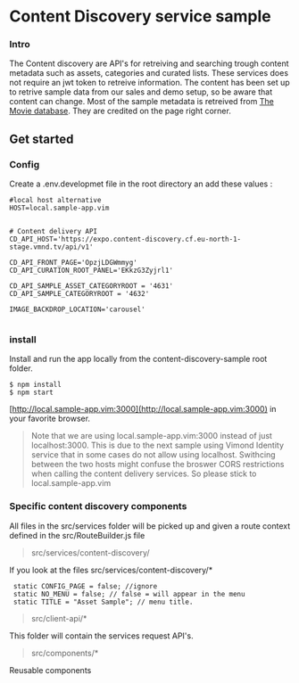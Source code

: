 # Content Discovery service sample

### Intro
The Content discovery are API's for retreiving and searching trough content metadata such as assets, categories and curated lists. 
These services does not require an jwt token to retreive information. The content has been set up to retrive sample data from our sales and demo setup, so be aware that content can change. 
Most of the sample metadata is retreived from [The Movie database](https://www.themoviedb.org/). They are credited on the page right corner. 

## Get started

### Config
Create a .env.developmet file in the root directory an add these values :

```
#local host alternative
HOST=local.sample-app.vim 


# Content delivery API
CD_API_HOST='https://expo.content-discovery.cf.eu-north-1-stage.vmnd.tv/api/v1'

CD_API_FRONT_PAGE='OpzjLDGWmmyg'
CD_API_CURATION_ROOT_PANEL='EKkzG3Zyjrl1'

CD_API_SAMPLE_ASSET_CATEGORYROOT = '4631'
CD_API_SAMPLE_CATEGORYROOT = '4632'

IMAGE_BACKDROP_LOCATION='carousel'


```

### install
Install and run the app locally from the content-discovery-sample root folder.
```shell
$ npm install
$ npm start
```
[http://local.sample-app.vim:3000](http://local.sample-app.vim:3000) in your favorite browser.  

> Note that we are using local.sample-app.vim:3000 instead of just localhost:3000. This is due to the next sample using Vimond Identity service that in some cases do not allow using localhost. Swithcing between the two hosts might confuse the broswer CORS restrictions when calling the content delivery services. So please stick to local.sample-app.vim

### Specific content discovery components

 All files in the src/services folder will be picked up and given a route context defined in the src/RouteBuilder.js file
 > src/services/content-discovery/

 If you look at the files src/services/content-discovery/*
 ```
  static CONFIG_PAGE = false; //ignore
  static NO_MENU = false; // false = will appear in the menu
  static TITLE = "Asset Sample"; // menu title.
```
> src/client-api/*

This folder will contain the services request API's.

 > src/components/* 

 Reusable components 











